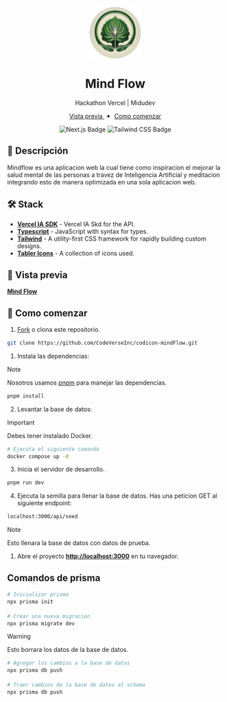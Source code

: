 <div align="center">
<img src="./public/img/mind.png" width='120' />
<h1>Mind Flow</h1>
<p>Hackathon Vercel | Midudev</p>
</div>

<div align="center">
    <a href="https://mindflow-nine.vercel.app/" target="_blank">
        Vista previa
    </a>
    <span>&nbsp;✦&nbsp;</span>
    <a href="#-getting-started">
        Como comenzar
    </a>
</div>

<div align="center">

![Next.js Badge](https://img.shields.io/badge/Next.js-000000?logo=nextdotjs&logoColor=fff&style=flat)
![Tailwind CSS Badge](https://img.shields.io/badge/Tailwind%20CSS-06B6D4?logo=tailwindcss&logoColor=fff&style=flat)

</div>

## 📝 Descripción

Mindflow es una aplicacion web la cual tiene como inspiracion el mejorar la salud mental de las personas a travez de Inteligencia Artificial y meditacion integrando esto de manera optimizada en una sola aplicacion web.

## 🛠️ Stack

- [**Vercel IA SDK**](https://sdk.vercel.ai/docs/introduction) - Vercel IA Skd for the API.
- [**Typescript**](https://www.typescriptlang.org/) - JavaScript with syntax for types.
- [**Tailwind**](https://tailwindcss.com/) - A utility-first CSS framework for rapidly building custom designs.
- [**Tabler Icons**](https://tabler.io/) - A collection of icons used.

## 🎨 Vista previa

[**Mind Flow**](https://mindflow.vercel.app/)

## 🚀 Como comenzar

1. [Fork](https://github.com/CodeVerseInc/mindflow/) o clona este repositorio.

```bash
git clone https://github.com/CodeVerseInc/codicon-mindFlow.git
```

1. Instala las dependencias:

> [!NOTE]
> Nosotros usamos [pnpm](https://pnpm.io) para manejar las dependencias.

```bash
pnpm install
```

2. Levantar la base de datos:

> [!IMPORTANT]
> Debes tener instalado Docker.

```bash
# Ejecuta el siguiente comando
docker compose up -d
```

3. Inicia el servidor de desarrollo.

```bash
pnpm run dev
```

4. Ejecuta la semilla para llenar la base de datos.
   Has una peticion GET al siguiente endpoint:

```bash
localhost:3000/api/seed
```

> [!NOTE]
> Esto llenara la base de datos con datos de prueba.

1. Abre el proyecto [**http://localhost:3000**](http://localhost:3000/) en tu navegador.

## Comandos de prisma

```bash
# Inicializar prisma
npx prisma init

# Crear una nueva migracion
npx prisma migrate dev
```

> [!WARNING]
> Esto borrara los datos de la base de datos.

```bash
# Agregar los cambios a la base de datos
npx prisma db push

# Traer cambios de la base de datos al schema
npx prisma db push

```
